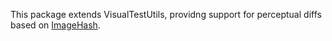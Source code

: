 This package extends VisualTestUtils, providng support for perceptual diffs
based on [ImageHash](https://github.com/coenm/ImageHash).
